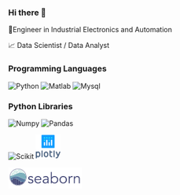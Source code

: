 ### Hi there 👋

🔧Engineer in Industrial Electronics and Automation 

📈 Data Scientist / Data Analyst 

### Programming Languages

<img src="https://cdn.jsdelivr.net/gh/devicons/devicon/icons/python/python-original-wordmark.svg" alt="Python" width="50">            <img src="https://cdn.jsdelivr.net/gh/devicons/devicon/icons/matlab/matlab-original.svg" alt="Matlab" width="50">            <img src="https://cdn.jsdelivr.net/gh/devicons/devicon/icons/mysql/mysql-original-wordmark.svg" alt="Mysql" width="50">

### Python Libraries

<img src="https://cdn.jsdelivr.net/gh/devicons/devicon/icons/numpy/numpy-original-wordmark.svg" alt="Numpy" width="50">                <img src="https://cdn.jsdelivr.net/gh/devicons/devicon/icons/pandas/pandas-original-wordmark.svg" alt="Pandas" width="50">

<img src="https://upload.wikimedia.org/wikipedia/commons/0/05/Scikit_learn_logo_small.svg" alt="Scikit" width="100">                <img src="https://github.com/AlbaBoga/AlbaBoga/blob/main/plot_ly-official.svg" alt="Plotly" width="50">  

<img src="https://github.com/AlbaBoga/AlbaBoga/blob/main/logo-wide-lightbg.svg" alt="Seaborn" width="150">





          
